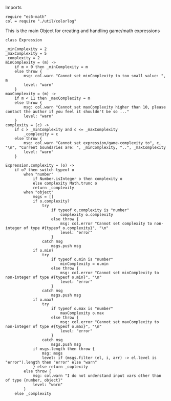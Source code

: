 Imports

    require "es6-math"
    col = require "./util/colorlog"

This is the main Object for creating and handling game/math expressions

    class Expression

    _minComplexity = 2
    _maxComplexity = 5
    _complexity = 2
    minComplexity = (m) ->
        if m > 0 then _minComplexity = m
        else throw {
            msg: col.warn "Cannot set minComplexity to too small value: ", m
            level: "warn"
        }
    maxComplexity = (m) ->
        if m < 11 then _maxComplexity = m
        else throw {
            msg: col.warn "Cannot set maxComplexity higher than 10, please contact the author if you feel it shouldn't be so ..."
            level: "warn"
        }
    complexity = (c) ->
        if c > _minComplexity and c <= _maxComplexity
            _complexity = c
        else throw {
            msg: col.warn "Cannot set expression/game-complexity to", c, "\n", "Current boundaries are: ", _minComplexity, "..", _maxComplexity
            level: "warn"
        }

    Expression.complexity = (o) ->
        if o? then switch typeof o
            when "number"
                if Number.isInteger o then complexity o
                else complexity Math.trunc o
                return _complexity
            when "object"
                msgs = []
                if o.complexity?
                    try
                        if typeof o.complexity is "number"
                            complexity o.complexity
                        else throw {
                            msg: col.error "Cannot set complexity to non-integer of type #{typeof o.complexity}", "\n"
                            level: "error"
                        }
                    catch msg
                        msgs.push msg
                if o.min?
                    try
                        if typeof o.min is "number"
                            minComplexity = o.min
                        else throw {
                            msg: col.error "Cannot set minComplexity to non-integer of type #{typeof o.min}", "\n"
                            level: "error"
                        }
                    catch msg
                        msgs.push msg
                if o.max?
                    try
                        if typeof o.max is "number"
                            maxComplexity o.max
                        else throw {
                            msg: col.error "Cannot set maxComplexity to non-integer of type #{typeof o.max}", "\n"
                            level: "error"
                        }
                    catch msg
                        msgs.push msg
                if msgs.length then throw {
                    msg: msgs
                    level: if (msgs.filter (el, i, arr) -> el.level is "error").length then "error" else "warn"
                } else return _coplexity
            else throw {
                msg: col.warn "I do not understand input vars other than of type {number, object}"
                level: "warn"
            }
        else _complexity
